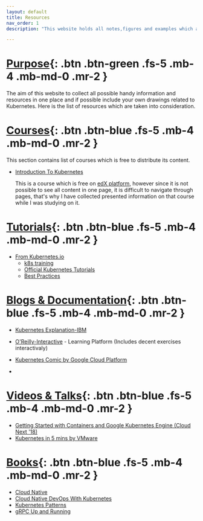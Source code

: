 ```yaml
---
layout: default
title: Resources
nav_order: 1
description: "This website holds all notes,figures and examples which are taken from variety of resources"

---
```


# [Purpose](#purpose){: .btn .btn-green .fs-5 .mb-4 .mb-md-0 .mr-2 }

The aim of this website to collect all possible handy information and resources in one place and if possible include your own drawings related to Kubernetes. Here is the list of resources which are taken into consideration. 


# [Courses](#courses){: .btn .btn-blue .fs-5 .mb-4 .mb-md-0 .mr-2 }

This section contains list of courses which is free to distribute its content. 

- [Introduction To Kubernetes](docs/introduction-to-kubernetes-edx)
   
   This is a course which is free on [edX platform](https://www.edx.org/course/introduction-to-kubernetes), however since it is not possible to see all content in one page, it is difficult to navigate through pages, that's why I have collected presented information on that course while I was studying on it. 


# [Tutorials](#tutorials){: .btn .btn-blue .fs-5 .mb-4 .mb-md-0 .mr-2 }

- [From Kubernetes.io](https://kubernetes.io/)
  - [k8s training](https://kubernetes.io/training/)
  - [Official Kubernetes Tutorials](https://kubernetes.io/docs/tutorials/)
  - [Best Practices](https://kubernetes.io/docs/setup/best-practices/)

# [Blogs & Documentation](#blogs--documentation){: .btn .btn-blue .fs-5 .mb-4 .mb-md-0 .mr-2 }

- [Kubernetes Explanation-IBM](https://www.ibm.com/cloud/learn/kubernetes)
- [O'Reilly-Interactive](https://learning.oreilly.com/home/) - Learning Platform (Includes decent exercises  interactivaly)
- [Kubernetes Comic by Google Cloud Platform](https://cloud.google.com/kubernetes-engine/kubernetes-comic/)

- 

# [Videos & Talks](#videos--talks){: .btn .btn-blue .fs-5 .mb-4 .mb-md-0 .mr-2 }

- [Getting Started with Containers and Google Kubernetes Engine (Cloud Next '18)](https://youtu.be/znhnDHAPCZE)
- [Kubernetes in 5 mins by VMware](https://youtu.be/PH-2FfFD2PU)


# [Books](#books){: .btn .btn-blue .fs-5 .mb-4 .mb-md-0 .mr-2 }

- [Cloud Native](https://learning.oreilly.com/library/view/cloud-native/9781492053811/)
- [Cloud Native DevOps With Kubernetes](https://www.nginx.com/resources/library/cloud-native-devops-with-kubernetes/)
- [Kubernetes Patterns](https://www.redhat.com/cms/managed-files/cm-oreilly-kubernetes-patterns-ebook-f19824-201910-en.pdf)
- [gRPC Up and Running](https://learning.oreilly.com/library/view/grpc-up-and/9781492058328/)